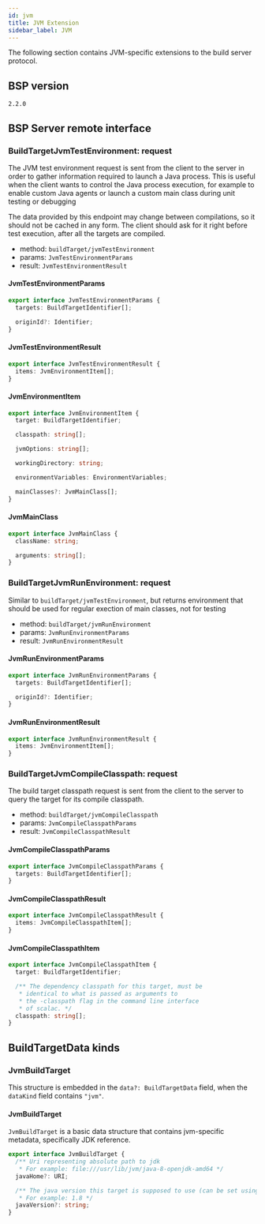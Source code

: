 ```yaml
---
id: jvm
title: JVM Extension
sidebar_label: JVM
---
```


The following section contains JVM-specific extensions to the build server
protocol.

## BSP version

`2.2.0`

## BSP Server remote interface

### BuildTargetJvmTestEnvironment: request

The JVM test environment request is sent from the client to the server in order to
gather information required to launch a Java process. This is useful when the
client wants to control the Java process execution, for example to enable custom
Java agents or launch a custom main class during unit testing or debugging

The data provided by this endpoint may change between compilations, so it should
not be cached in any form. The client should ask for it right before test execution,
after all the targets are compiled.

- method: `buildTarget/jvmTestEnvironment`
- params: `JvmTestEnvironmentParams`
- result: `JvmTestEnvironmentResult`

#### JvmTestEnvironmentParams

```ts
export interface JvmTestEnvironmentParams {
  targets: BuildTargetIdentifier[];

  originId?: Identifier;
}
```

#### JvmTestEnvironmentResult

```ts
export interface JvmTestEnvironmentResult {
  items: JvmEnvironmentItem[];
}
```

#### JvmEnvironmentItem

```ts
export interface JvmEnvironmentItem {
  target: BuildTargetIdentifier;

  classpath: string[];

  jvmOptions: string[];

  workingDirectory: string;

  environmentVariables: EnvironmentVariables;

  mainClasses?: JvmMainClass[];
}
```

#### JvmMainClass

```ts
export interface JvmMainClass {
  className: string;

  arguments: string[];
}
```

### BuildTargetJvmRunEnvironment: request

Similar to `buildTarget/jvmTestEnvironment`, but returns environment
that should be used for regular exection of main classes, not for testing

- method: `buildTarget/jvmRunEnvironment`
- params: `JvmRunEnvironmentParams`
- result: `JvmRunEnvironmentResult`

#### JvmRunEnvironmentParams

```ts
export interface JvmRunEnvironmentParams {
  targets: BuildTargetIdentifier[];

  originId?: Identifier;
}
```

#### JvmRunEnvironmentResult

```ts
export interface JvmRunEnvironmentResult {
  items: JvmEnvironmentItem[];
}
```

### BuildTargetJvmCompileClasspath: request

The build target classpath request is sent from the client to the server to
query the target for its compile classpath.

- method: `buildTarget/jvmCompileClasspath`
- params: `JvmCompileClasspathParams`
- result: `JvmCompileClasspathResult`

#### JvmCompileClasspathParams

```ts
export interface JvmCompileClasspathParams {
  targets: BuildTargetIdentifier[];
}
```

#### JvmCompileClasspathResult

```ts
export interface JvmCompileClasspathResult {
  items: JvmCompileClasspathItem[];
}
```

#### JvmCompileClasspathItem

```ts
export interface JvmCompileClasspathItem {
  target: BuildTargetIdentifier;

  /** The dependency classpath for this target, must be
   * identical to what is passed as arguments to
   * the -classpath flag in the command line interface
   * of scalac. */
  classpath: string[];
}
```

## BuildTargetData kinds

### JvmBuildTarget

This structure is embedded in
the `data?: BuildTargetData` field, when
the `dataKind` field contains `"jvm"`.

#### JvmBuildTarget

`JvmBuildTarget` is a basic data structure that contains jvm-specific
metadata, specifically JDK reference.

```ts
export interface JvmBuildTarget {
  /** Uri representing absolute path to jdk
   * For example: file:///usr/lib/jvm/java-8-openjdk-amd64 */
  javaHome?: URI;

  /** The java version this target is supposed to use (can be set using javac `-target` flag).
   * For example: 1.8 */
  javaVersion?: string;
}
```

